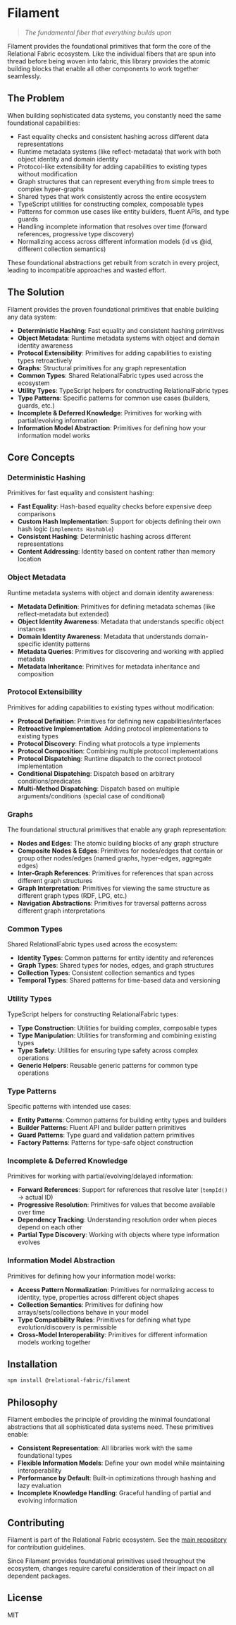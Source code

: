 # Filament

> *The fundamental fiber that everything builds upon*

Filament provides the foundational primitives that form the core of the Relational Fabric ecosystem. Like the individual fibers that are spun into thread before being woven into fabric, this library provides the atomic building blocks that enable all other components to work together seamlessly.

## The Problem

When building sophisticated data systems, you constantly need the same foundational capabilities:

- Fast equality checks and consistent hashing across different data representations
- Runtime metadata systems (like reflect-metadata) that work with both object identity and domain identity
- Protocol-like extensibility for adding capabilities to existing types without modification
- Graph structures that can represent everything from simple trees to complex hyper-graphs
- Shared types that work consistently across the entire ecosystem
- TypeScript utilities for constructing complex, composable types
- Patterns for common use cases like entity builders, fluent APIs, and type guards
- Handling incomplete information that resolves over time (forward references, progressive type discovery)
- Normalizing access across different information models (id vs @id, different collection semantics)

These foundational abstractions get rebuilt from scratch in every project, leading to incompatible approaches and wasted effort.

## The Solution

Filament provides the proven foundational primitives that enable building any data system:

- **Deterministic Hashing**: Fast equality and consistent hashing primitives
- **Object Metadata**: Runtime metadata systems with object and domain identity awareness
- **Protocol Extensibility**: Primitives for adding capabilities to existing types retroactively
- **Graphs**: Structural primitives for any graph representation
- **Common Types**: Shared RelationalFabric types used across the ecosystem
- **Utility Types**: TypeScript helpers for constructing RelationalFabric types
- **Type Patterns**: Specific patterns for common use cases (builders, guards, etc.)
- **Incomplete & Deferred Knowledge**: Primitives for working with partial/evolving information
- **Information Model Abstraction**: Primitives for defining how your information model works

## Core Concepts

### Deterministic Hashing

Primitives for fast equality and consistent hashing:

- **Fast Equality**: Hash-based equality checks before expensive deep comparisons
- **Custom Hash Implementation**: Support for objects defining their own hash logic (`implements Hashable`)
- **Consistent Hashing**: Deterministic hashing across different representations
- **Content Addressing**: Identity based on content rather than memory location

### Object Metadata

Runtime metadata systems with object and domain identity awareness:

- **Metadata Definition**: Primitives for defining metadata schemas (like reflect-metadata but extended)
- **Object Identity Awareness**: Metadata that understands specific object instances
- **Domain Identity Awareness**: Metadata that understands domain-specific identity patterns
- **Metadata Queries**: Primitives for discovering and working with applied metadata
- **Metadata Inheritance**: Primitives for metadata inheritance and composition

### Protocol Extensibility

Primitives for adding capabilities to existing types without modification:

- **Protocol Definition**: Primitives for defining new capabilities/interfaces
- **Retroactive Implementation**: Adding protocol implementations to existing types
- **Protocol Discovery**: Finding what protocols a type implements
- **Protocol Composition**: Combining multiple protocol implementations
- **Protocol Dispatching**: Runtime dispatch to the correct protocol implementation
- **Conditional Dispatching**: Dispatch based on arbitrary conditions/predicates
- **Multi-Method Dispatching**: Dispatch based on multiple arguments/conditions (special case of conditional)

### Graphs

The foundational structural primitives that enable any graph representation:

- **Nodes and Edges**: The atomic building blocks of any graph structure
- **Composite Nodes & Edges**: Primitives for nodes/edges that contain or group other nodes/edges (named graphs, hyper-edges, aggregate edges)
- **Inter-Graph References**: Primitives for references that span across different graph structures
- **Graph Interpretation**: Primitives for viewing the same structure as different graph types (RDF, LPG, etc.)
- **Navigation Abstractions**: Primitives for traversal patterns across different graph interpretations

### Common Types

Shared RelationalFabric types used across the ecosystem:

- **Identity Types**: Common patterns for entity identity and references
- **Graph Types**: Shared types for nodes, edges, and graph structures
- **Collection Types**: Consistent collection semantics and types
- **Temporal Types**: Shared patterns for time-based data and versioning

### Utility Types

TypeScript helpers for constructing RelationalFabric types:

- **Type Construction**: Utilities for building complex, composable types
- **Type Manipulation**: Utilities for transforming and combining existing types
- **Type Safety**: Utilities for ensuring type safety across complex operations
- **Generic Helpers**: Reusable generic patterns for common type operations

### Type Patterns

Specific patterns with intended use cases:

- **Entity Patterns**: Common patterns for building entity types and builders
- **Builder Patterns**: Fluent API and builder pattern primitives
- **Guard Patterns**: Type guard and validation pattern primitives
- **Factory Patterns**: Patterns for type-safe object construction

### Incomplete & Deferred Knowledge

Primitives for working with partial/evolving/delayed information:

- **Forward References**: Support for references that resolve later (`tempId()` → actual ID)
- **Progressive Resolution**: Primitives for values that become available over time
- **Dependency Tracking**: Understanding resolution order when pieces depend on each other
- **Partial Type Discovery**: Working with objects where type information evolves

### Information Model Abstraction

Primitives for defining how your information model works:

- **Access Pattern Normalization**: Primitives for normalizing access to identity, type, properties across different object shapes
- **Collection Semantics**: Primitives for defining how arrays/sets/collections behave in your model
- **Type Compatibility Rules**: Primitives for defining what type evolution/discovery is permissible
- **Cross-Model Interoperability**: Primitives for different information models working together

## Installation

```bash
npm install @relational-fabric/filament
```

## Philosophy

Filament embodies the principle of providing the minimal foundational abstractions that all sophisticated data systems need. These primitives enable:

- **Consistent Representation**: All libraries work with the same foundational types
- **Flexible Information Models**: Define your own model while maintaining interoperability
- **Performance by Default**: Built-in optimizations through hashing and lazy evaluation
- **Incomplete Knowledge Handling**: Graceful handling of partial and evolving information

## Contributing

Filament is part of the Relational Fabric ecosystem. See the [main repository](../../) for contribution guidelines.

Since Filament provides foundational primitives used throughout the ecosystem, changes require careful consideration of their impact on all dependent packages.

## License

MIT